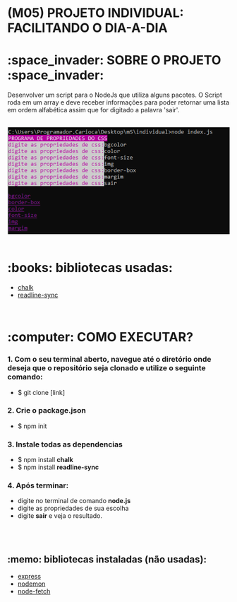 <h1>(M05) PROJETO INDIVIDUAL: FACILITANDO O DIA-A-DIA</h1>
<h1>:space_invader: SOBRE O PROJETO :space_invader: </h1>
<p> Desenvolver um script para o NodeJs que utiliza alguns pacotes. O Script roda em um array e deve receber informações para poder retornar uma lista em ordem alfabética assim que for digitado a palavra 'sair'. </p><br>
<div align="center"><img src="https://github.com/liracass/node-individual/blob/main/img/node-js.PNG?raw=true"></div><br>
<h1>:books: bibliotecas usadas:</h1>
<ul>
<li><a href="https://www.npmjs.com/package/chalk">chalk </a> </li>
<li><a href="https://www.npmjs.com/package/readline-sync">readline-sync </a> </li>
</ul><br>
<h1>:computer: COMO EXECUTAR?</h1>
<h3>1. Com o seu terminal aberto, navegue até o diretório onde deseja que o repositório seja clonado e utilize o seguinte comando:</h3>
<ul><li>$ git clone [link]</li></ul>
<h3>2. Crie o package.json</h3>
<ul><li>$ npm init</li></ul>
<h3>3. Instale todas as dependencias</h3><ul>
<li>$ npm install <b>chalk</b></li>
<li>$ npm install <b>readline-sync</b></li></ul>
<h3>4. Após terminar: </h3><ul><li>
digite no terminal de comando <b>node.js</b></li>
<li>digite as propriedades de sua escolha</li>
<li>digite <b>sair</b> e veja o resultado.</li></ul>

<br><br>
<h2>:memo: bibliotecas instaladas (não usadas):</h2>
<ul>
<li><a href="https://www.npmjs.com/package/express">express</a></li>
<li><a href="https://www.npmjs.com/package/nodemon">nodemon</a></li>
<li><a href="https://www.npmjs.com/package/node-fetch">node-fetch</a></li>
</ul>
